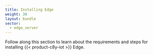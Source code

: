 ```yaml
---
title: Installing Edge
weight: 30
layout: bundle
sector:
  - edge_server
---
```


Follow along this section to learn about the requirements and steps for installing {{< product-c8y-iot >}} Edge.
